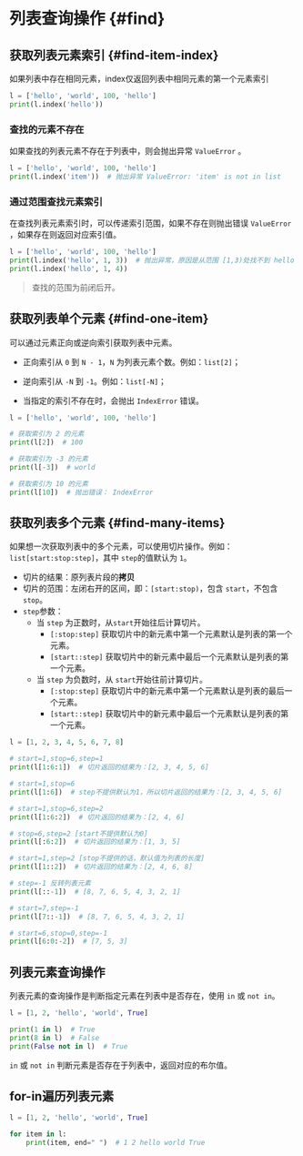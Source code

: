 # 列表查询操作 {#find}

## 获取列表元素索引 {#find-item-index}

如果列表中存在相同元素，index仅返回列表中相同元素的第一个元素索引

```python
l = ['hello', 'world', 100, 'hello']
print(l.index('hello'))
```

### 查找的元素不存在

如果查找的列表元素不存在于列表中，则会抛出异常 `ValueError` 。

```python
l = ['hello', 'world', 100, 'hello']
print(l.index('item'))  # 抛出异常 ValueError: 'item' is not in list
```

### 通过范围查找元素索引

在查找列表元素索引时，可以传递索引范围，如果不存在则抛出错误 `ValueError` ，如果存在则返回对应索引值。

```python
l = ['hello', 'world', 100, 'hello']
print(l.index('hello', 1, 3))  # 抛出异常，原因是从范围 [1,3)处找不到 hello 元素。 ValueError: 'hello' is not in list
print(l.index('hello', 1, 4))
```

> 查找的范围为前闭后开。

## 获取列表单个元素 {#find-one-item}

可以通过元素正向或逆向索引获取列表中元素。

- 正向索引从 `0` 到 `N - 1`，`N` 为列表元素个数。例如：`list[2]`；

- 逆向索引从 `-N` 到 `-1`。例如：`list[-N]`；

- 当指定的索引不存在时，会抛出 `IndexError` 错误。

```python
l = ['hello', 'world', 100, 'hello']

# 获取索引为 2 的元素
print(l[2])  # 100

# 获取索引为 -3 的元素
print(l[-3])  # world

# 获取索引为 10 的元素
print(l[10])  # 抛出错误： IndexError
```

## 获取列表多个元素 {#find-many-items}

如果想一次获取列表中的多个元素，可以使用切片操作。例如：`list[start:stop:step]`，其中 `step`的值默认为 `1`。

- 切片的结果：原列表片段的**拷贝**
- 切片的范围：左闭右开的区间，即：`[start:stop)`，包含 `start`，不包含 `stop`。
- `step`参数：
    - 当 `step` 为正数时，从`start`开始往后计算切片。
        - `[:stop:step]` 获取切片中的新元素中第一个元素默认是列表的第一个元素。
        - `[start::step]` 获取切片中的新元素中最后一个元素默认是列表的第一个元素。
    - 当 `step` 为负数时，从 `start`开始往前计算切片。
        - `[:stop:step]` 获取切片中的新元素中第一个元素默认是列表的最后一个元素。
        - `[start::step]` 获取切片中的新元素中最后一个元素默认是列表的第一个元素。

```python
l = [1, 2, 3, 4, 5, 6, 7, 8]

# start=1,stop=6,step=1
print(l[1:6:1])  # 切片返回的结果为：[2, 3, 4, 5, 6]

# start=1,stop=6
print(l[1:6])  # step不提供默认为1，所以切片返回的结果为：[2, 3, 4, 5, 6]

# start=1,stop=6,step=2
print(l[1:6:2])  # 切片返回的结果为：[2, 4, 6]

# stop=6,step=2 [start不提供默认为0]
print(l[:6:2])  # 切片返回的结果为：[1, 3, 5]

# start=1,step=2 [stop不提供的话，默认值为列表的长度]
print(l[1::2])  # 切片返回的结果为：[2, 4, 6, 8]

# step=-1 反转列表元素
print(l[::-1])  # [8, 7, 6, 5, 4, 3, 2, 1]

# start=7,step=-1
print(l[7::-1])  # [8, 7, 6, 5, 4, 3, 2, 1]

# start=6,stop=0,step=-1
print(l[6:0:-2])  # [7, 5, 3]
```

## 列表元素查询操作

列表元素的查询操作是判断指定元素在列表中是否存在，使用 `in` 或 `not in`。

```python
l = [1, 2, 'hello', 'world', True]

print(1 in l)  # True
print(8 in l)  # False
print(False not in l)  # True
```

`in` 或 `not in` 判断元素是否存在于列表中，返回对应的布尔值。

## for-in遍历列表元素

```python
l = [1, 2, 'hello', 'world', True]

for item in l:
    print(item, end=" ")  # 1 2 hello world True 
```
